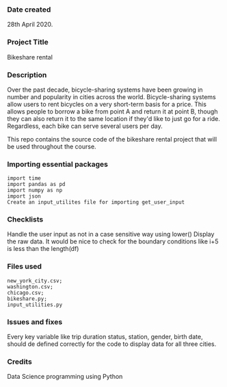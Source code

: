 ### Date created
28th April 2020.

### Project Title
Bikeshare rental 

### Description
Over the past decade, bicycle-sharing systems have been growing in number and popularity in cities across the world. Bicycle-sharing systems allow users to rent bicycles on a very short-term basis for a price. This allows people to borrow a bike from point A and return it at point B, though they can also return it to the same location if they'd like to just go for a ride. Regardless, each bike can serve several users per day.

This repo contains the source code of the bikeshare rental project that will be used throughout the course.

### Importing essential packages
```
import time 
import pandas as pd
import numpy as np
import json
Create an input_utilites file for importing get_user_input
```

### Checklists
Handle the user input as not in a case sensitive way using lower()
Display the raw data. It would be nice to check for the boundary conditions like i+5 is less than the length(df)

### Files used
```
new_york_city.csv;
washington.csv;
chicago.csv;
bikeshare.py;
input_utilities.py
```

### Issues and fixes
Every key variable like trip duration status, station, gender, birth date,  should de defined correctly for the code to display data for all three cities.

### Credits
Data Science programming using Python
